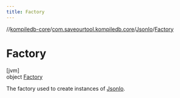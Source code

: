 ```yaml
---
title: Factory
---
```

//[kompiledb-core](../../../../index.html)/[com.saveourtool.kompiledb.core](../../index.html)/[JsonIo](../index.html)/[Factory](index.html)



# Factory



[jvm]\
object [Factory](index.html)

The factory used to create instances of [JsonIo](../index.html).


